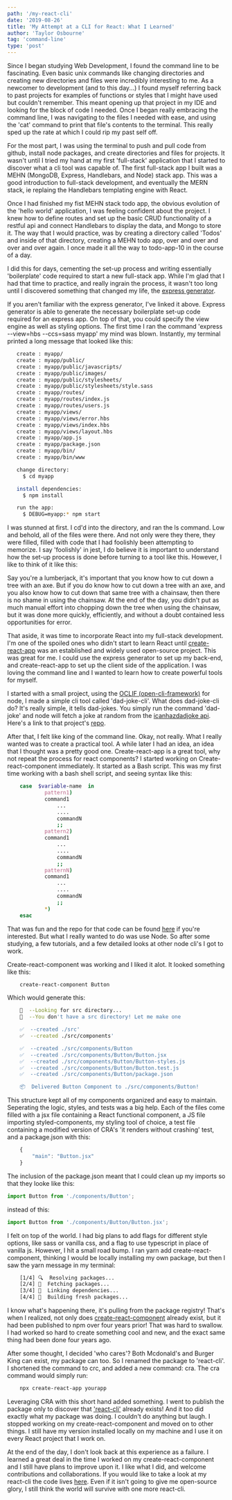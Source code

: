 ```yaml
---
path: '/my-react-cli'
date: '2019-08-26'
title: 'My Attempt at a CLI for React: What I Learned'
author: 'Taylor Osbourne'
tag: 'command-line'
type: 'post'
---
```


Since I began studying Web Development, I found the command line to be fascinating. Even basic unix commands like changing directories and creating new directories and files were incredibly interesting to me. As a newcomer to development (and to this day...) I found myself referring back to past projects for examples of functions or styles that I might have used but couldn't remember. This meant opening up that project in my IDE and looking for the block of code I needed. Once I began really embracing the command line, I was navigating to the files I needed with ease, and using the 'cat' command to print that file's contents to the terminal. This really sped up the rate at which I could rip my past self off.

For the most part, I was using the terminal to push and pull code from github, install node packages, and create directories and files for projects. It wasn't until I tried my hand at my first 'full-stack' application that I started to discover what a cli tool was capable of. The first full-stack app I built was a MEHN (MongoDB, Express, Handlebars, and Node) stack app. This was a good introduction to full-stack development, and eventually the MERN stack, ie replaing the Handlebars templating engine with React.

Once I had finished my fist MEHN stack todo app, the obvious evolution of the 'hello world' application, I was feeling confident about the project. I knew how to define routes and set up the basic CRUD functionality of a restful api and connect Handlebars to display the data, and Mongo to store it. The way that I would practice, was by creating a directory called 'Todos' and inside of that directory, creating a MEHN todo app, over and over and over and over again. I once made it all the way to todo-app-10 in the course of a day.

I did this for days, cementing the set-up process and writing essentially 'boilerplate' code required to start a new full-stack app. While I'm glad that I had that time to practice, and really ingrain the process, it wasn't too long until I discovered something that changed my life, the [express generator](https://expressjs.com/en/starter/generator.html).

If you aren't familiar with the express generator, I've linked it above. Express generator is able to generate the necessary boilerplate set-up code required for an express app. On top of that, you could specify the view engine as well as styling options. The first time I ran the command 'express --view=hbs --ccs=sass myapp' my mind was blown. Instantly, my terminal printed a long message that looked like this:

```bash
   create : myapp/
   create : myapp/public/
   create : myapp/public/javascripts/
   create : myapp/public/images/
   create : myapp/public/stylesheets/
   create : myapp/public/stylesheets/style.sass
   create : myapp/routes/
   create : myapp/routes/index.js
   create : myapp/routes/users.js
   create : myapp/views/
   create : myapp/views/error.hbs
   create : myapp/views/index.hbs
   create : myapp/views/layout.hbs
   create : myapp/app.js
   create : myapp/package.json
   create : myapp/bin/
   create : myapp/bin/www

   change directory:
     $ cd myapp

   install dependencies:
     $ npm install

   run the app:
     $ DEBUG=myapp:* npm start
```

I was stunned at first. I cd'd into the directory, and ran the ls command. Low and behold, all of the files were there. And not only were they there, they were filled, filled with code that I had foolishly been attempting to memorize. I say 'foolishly' in jest, I do believe it is important to understand how the set-up process is done before turning to a tool like this. However, I like to think of it like this:

Say you're a lumberjack, it's important that you know how to cut down a tree with an axe. But if you do know how to cut down a tree with an axe, and you also know how to cut down that same tree with a chainsaw, then there is no shame in using the chainsaw. At the end of the day, you didn't put as much manual effort into chopping down the tree when using the chainsaw, but it was done more quickly, efficiently, and without a doubt contained less opportunities for error.

That aside, it was time to incorporate React into my full-stack development. I'm one of the spoiled ones who didn't start to learn React until [create-react-app](https://create-react-app.dev/) was an established and widely used open-source project. This was great for me. I could use the express generator to set up my back-end, and create-react-app to set up the client side of the application. I was loving the command line and I wanted to learn how to create powerful tools for myself.

I started with a small project, using the [OCLIF (open-cli-framework)](https://oclif.io/) for node, I made a simple cli tool called 'dad-joke-cli'. What does dad-joke-cli do? It's really simple, it tells dad-jokes. You simply run the command 'dad-joke' and node will fetch a joke at random from the [icanhazdadjoke api](https://icanhazdadjoke.com/). Here's a link to that project's [repo](https://github.com/taylorosbourne/dad-joke).

After that, I felt like king of the command line. Okay, not really. What I really wanted was to create a practical tool. A while later I had an idea, an idea that I thought was a pretty good one. Create-react-app is a great tool, why not repeat the process for react components? I started working on Create-react-component immediately. It started as a Bash script. This was my first time working with a bash shell script, and seeing syntax like this:

```bash
    case  $variable-name  in
            pattern1)
     		command1
                ...
                ....
                commandN
                ;;
            pattern2)
     		command1
                ...
                ....
                commandN
                ;;
            patternN)
     		command1
                ...
                ....
                commandN
                ;;
            *)
    esac
```

That was fun and the repo for that code can be found [here](https://github.com/taylorosbourne/create-react-component) if you're interested. But what I really wanted to do was use Node. So after some studying, a few tutorials, and a few detailed looks at other node cli's I got to work.

Create-react-component was working and I liked it alot. It looked something like this:

```bash
    create-react-component Button
```

Which would generate this:

```bash
    🔎  --Looking for src directory...
    🔎  --You don't have a src directory! Let me make one

    ✅  --created ./src'
    ✅  --created ./src/components'

    ✅  --created ./src/components/Button
    ✅  --created ./src/components/Button/Button.jsx
    ✅  --created ./src/components/Button/Button-styles.js
    ✅  --created ./src/components/Button/Button.test.js
    ✅  --created ./src/components/Button/package.json

    📦  Delivered Button Component to ./src/components/Button!
```

This structure kept all of my components organized and easy to maintain. Seperating the logic, styles, and tests was a big help. Each of the files come filled with a jsx file containing a React functional component, a JS file importing styled-components, my styling tool of choice, a test file containing a modified version of CRA's 'it renders without crashing' test, and a package.json with this:

```js
    {
        "main": "Button.jsx"
    }
```

The inclusion of the package.json meant that I could clean up my imports so that they looke like this:

```js
import Button from './components/Button';
```

instead of this:

```js
import Button from './components/Button/Button.jsx';
```

I felt on top of the world. I had big plans to add flags for different style options, like sass or vanilla css, and a flag to use typescript in place of vanilla js. However, I hit a small road bump. I ran yarn add create-react-component, thinking I would be locally installing my own package, but then I saw the yarn message in my terminal:

```bash
    [1/4] 🔍  Resolving packages...
    [2/4] 🚚  Fetching packages...
    [3/4] 🔗  Linking dependencies...
    [4/4] 🔨  Building fresh packages...
```

I know what's happening there, it's pulling from the package registry! That's when I realized, not only does [create-react-component](https://www.npmjs.com/package/create-react-component) already exist, but it had been published to npm over four years prior! That was hard to swallow. I had worked so hard to create something cool and new, and the exact same thing had been done four years ago.

After some thought, I decided 'who cares'? Both Mcdonald's and Burger King can exist, my package can too. So I renamed the package to 'react-cli'. I shortened the command to crc, and added a new command: cra. The cra command would simply run:

```bash
    npx create-react-app yourapp
```

Leveraging CRA with this short hand added something. I went to publish the package only to discover that ['react-cli'](https://www.npmjs.com/package/react-cli) already exists! And it too did exactly what my package was doing. I couldn't do anything but laugh. I stopped working on my create-react-component and moved on to other things. I still have my version installed locally on my machine and I use it on every React project that I work on.

At the end of the day, I don't look back at this experience as a failure. I learned a great deal in the time I worked on my create-react-component and I still have plans to improve upon it. I like what I did, and welcome contributions and collaborations. If you would like to take a look at my react-cli the code lives [here](https://github.com/taylorosbourne/react-cli). Even if it isn't going to give me open-source glory, I still think the world will survive with one more react-cli.
